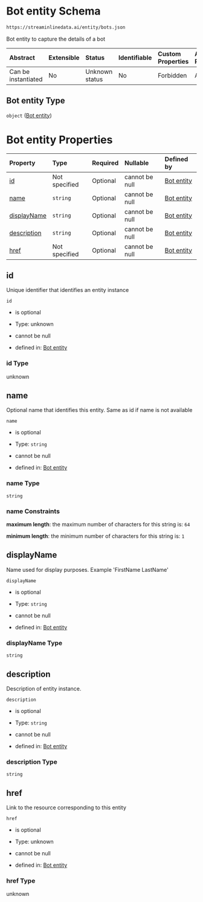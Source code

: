 # Bot entity Schema

```txt
https://streaminlinedata.ai/entity/bots.json
```

Bot entity to capture the details of a bot

| Abstract            | Extensible | Status         | Identifiable | Custom Properties | Additional Properties | Access Restrictions | Defined In                                           |
| :------------------ | :--------- | :------------- | :----------- | :---------------- | :-------------------- | :------------------ | :--------------------------------------------------- |
| Can be instantiated | No         | Unknown status | No           | Forbidden         | Allowed               | none                | [bots.json](../out/bots.json "open original schema") |

## Bot entity Type

`object` ([Bot entity](bots.md))

# Bot entity Properties

| Property                    | Type          | Required | Nullable       | Defined by                                                                                                          |
| :-------------------------- | :------------ | :------- | :------------- | :------------------------------------------------------------------------------------------------------------------ |
| [id](#id)                   | Not specified | Optional | cannot be null | [Bot entity](bots-properties-id.md "https://streaminlinedata.ai/entity/bots.json#/properties/id")                   |
| [name](#name)               | `string`      | Optional | cannot be null | [Bot entity](bots-properties-name.md "https://streaminlinedata.ai/entity/bots.json#/properties/name")               |
| [displayName](#displayname) | `string`      | Optional | cannot be null | [Bot entity](bots-properties-displayname.md "https://streaminlinedata.ai/entity/bots.json#/properties/displayName") |
| [description](#description) | `string`      | Optional | cannot be null | [Bot entity](bots-properties-description.md "https://streaminlinedata.ai/entity/bots.json#/properties/description") |
| [href](#href)               | Not specified | Optional | cannot be null | [Bot entity](bots-properties-href.md "https://streaminlinedata.ai/entity/bots.json#/properties/href")               |

## id

Unique identifier that identifies an entity instance

`id`

*   is optional

*   Type: unknown

*   cannot be null

*   defined in: [Bot entity](bots-properties-id.md "https://streaminlinedata.ai/entity/bots.json#/properties/id")

### id Type

unknown

## name

Optional name that identifies this entity. Same as id if name is not available

`name`

*   is optional

*   Type: `string`

*   cannot be null

*   defined in: [Bot entity](bots-properties-name.md "https://streaminlinedata.ai/entity/bots.json#/properties/name")

### name Type

`string`

### name Constraints

**maximum length**: the maximum number of characters for this string is: `64`

**minimum length**: the minimum number of characters for this string is: `1`

## displayName

Name used for display purposes. Example 'FirstName LastName'

`displayName`

*   is optional

*   Type: `string`

*   cannot be null

*   defined in: [Bot entity](bots-properties-displayname.md "https://streaminlinedata.ai/entity/bots.json#/properties/displayName")

### displayName Type

`string`

## description

Description of entity instance.

`description`

*   is optional

*   Type: `string`

*   cannot be null

*   defined in: [Bot entity](bots-properties-description.md "https://streaminlinedata.ai/entity/bots.json#/properties/description")

### description Type

`string`

## href

Link to the resource corresponding to this entity

`href`

*   is optional

*   Type: unknown

*   cannot be null

*   defined in: [Bot entity](bots-properties-href.md "https://streaminlinedata.ai/entity/bots.json#/properties/href")

### href Type

unknown
